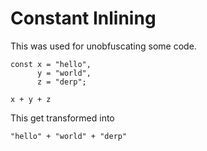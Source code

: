 # Constant Inlining

This was used for unobfuscating some code.

	const x = "hello",
		  y = "world",
		  z = "derp";

	x + y + z


This get transformed into

	
	"hello" + "world" + "derp"
